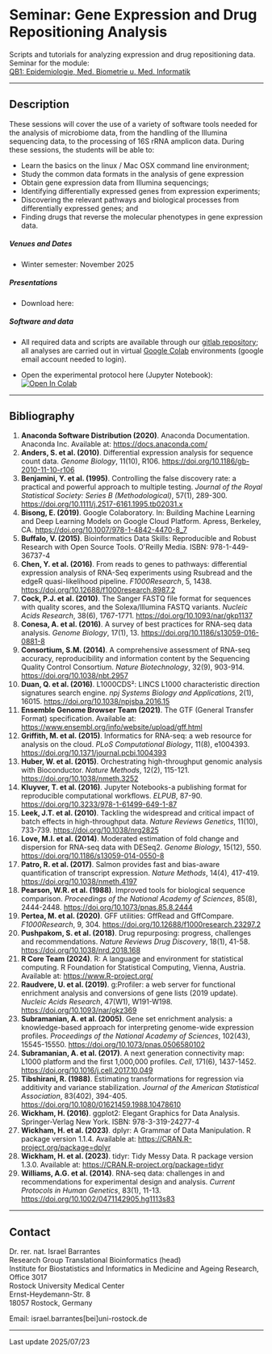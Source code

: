 # Seminar: Gene Expression and Drug Repositioning Analysis

Scripts and tutorials for analyzing expression and drug repositioning data. Seminar for the module: <br>[QB1: Epidemiologie, Med. Biometrie u. Med. Informatik](https://lsf.uni-rostock.de/qisserver/rds?state=verpublish&status=init&vmfile=no&publishid=176669&moduleCall=webInfo&publishConfFile=webInfo&publishSubDir=veranstaltung&idcol=k_semester.semid&idval=20252&getglobal=semester&htmlBodyOnly=true)

---

## Description

These sessions will cover the use of a variety of software tools needed for the analysis of microbiome data, from the handling of the Illumina sequencing data, to the processing of 16S rRNA amplicon data. During these sessions, the students will be able to:

* Learn the basics on the linux / Mac OSX command line environment; 
* Study the common data formats in the analysis of gene expression
* Obtain gene expression data from Illumina sequencings;
* Identifying differentially expressed genes from expression experiments;
* Discovering the relevant pathways and biological processes from differentially expressed genes; and
* Finding drugs that reverse the molecular phenotypes in gene expression data. 

##### Venues and Dates

* Winter semester: November 2025


##### Presentations

- Download here: <!-- [link](https://github.com/barrantesisrael/mbtmicrobiome2023/blob/main/MBTPraktikum2024V01.pdf) <p> -->


##### Software and data

- All required data and scripts are available through our [gitlab repository](https://gitlab.uni-rostock.de/wb283/qb1rnaseq); all analyses are carried out in virtual [Google Colab](https://colab.research.google.com/) environments (google email account needed to login). 

- Open the experimental protocol here (Jupyter Notebook): [![Open In Colab](https://colab.research.google.com/assets/colab-badge.svg)](https://colab.research.google.com/github/barrantesisrael/qb1rnaseq/blob/main/QB1_RNAseq_WS2025_DE_corrected.ipynb)

---

## Bibliography

1. **Anaconda Software Distribution (2020)**. Anaconda Documentation. Anaconda Inc. Available at: https://docs.anaconda.com/
2. **Anders, S. et al. (2010)**. Differential expression analysis for sequence count data. *Genome Biology*, 11(10), R106. https://doi.org/10.1186/gb-2010-11-10-r106
3. **Benjamini, Y. et al. (1995)**. Controlling the false discovery rate: a practical and powerful approach to multiple testing. *Journal of the Royal Statistical Society: Series B (Methodological)*, 57(1), 289-300. https://doi.org/10.1111/j.2517-6161.1995.tb02031.x
4. **Bisong, E. (2019)**. Google Colaboratory. In: Building Machine Learning and Deep Learning Models on Google Cloud Platform. Apress, Berkeley, CA. https://doi.org/10.1007/978-1-4842-4470-8_7
5. **Buffalo, V. (2015)**. Bioinformatics Data Skills: Reproducible and Robust Research with Open Source Tools. O'Reilly Media. ISBN: 978-1-449-36737-4
6. **Chen, Y. et al. (2016)**. From reads to genes to pathways: differential expression analysis of RNA-Seq experiments using Rsubread and the edgeR quasi-likelihood pipeline. *F1000Research*, 5, 1438. https://doi.org/10.12688/f1000research.8987.2
7. **Cock, P.J. et al. (2010)**. The Sanger FASTQ file format for sequences with quality scores, and the Solexa/Illumina FASTQ variants. *Nucleic Acids Research*, 38(6), 1767-1771. https://doi.org/10.1093/nar/gkp1137
8. **Conesa, A. et al. (2016)**. A survey of best practices for RNA-seq data analysis. *Genome Biology*, 17(1), 13. https://doi.org/10.1186/s13059-016-0881-8
9. **Consortium, S.M. (2014)**. A comprehensive assessment of RNA-seq accuracy, reproducibility and information content by the Sequencing Quality Control Consortium. *Nature Biotechnology*, 32(9), 903-914. https://doi.org/10.1038/nbt.2957
10. **Duan, Q. et al. (2016)**. L1000CDS²: LINCS L1000 characteristic direction signatures search engine. *npj Systems Biology and Applications*, 2(1), 16015. https://doi.org/10.1038/npjsba.2016.15
11. **Ensemble Genome Browser Team (2021)**. The GTF (General Transfer Format) specification. Available at: https://www.ensembl.org/info/website/upload/gff.html
12. **Griffith, M. et al. (2015)**. Informatics for RNA-seq: a web resource for analysis on the cloud. *PLoS Computational Biology*, 11(8), e1004393. https://doi.org/10.1371/journal.pcbi.1004393
13. **Huber, W. et al. (2015)**. Orchestrating high-throughput genomic analysis with Bioconductor. *Nature Methods*, 12(2), 115-121. https://doi.org/10.1038/nmeth.3252
14. **Kluyver, T. et al. (2016)**. Jupyter Notebooks-a publishing format for reproducible computational workflows. *ELPUB*, 87-90. https://doi.org/10.3233/978-1-61499-649-1-87
15. **Leek, J.T. et al. (2010)**. Tackling the widespread and critical impact of batch effects in high-throughput data. *Nature Reviews Genetics*, 11(10), 733-739. https://doi.org/10.1038/nrg2825
16. **Love, M.I. et al. (2014)**. Moderated estimation of fold change and dispersion for RNA-seq data with DESeq2. *Genome Biology*, 15(12), 550. https://doi.org/10.1186/s13059-014-0550-8
17. **Patro, R. et al. (2017)**. Salmon provides fast and bias-aware quantification of transcript expression. *Nature Methods*, 14(4), 417-419. https://doi.org/10.1038/nmeth.4197
18. **Pearson, W.R. et al. (1988)**. Improved tools for biological sequence comparison. *Proceedings of the National Academy of Sciences*, 85(8), 2444-2448. https://doi.org/10.1073/pnas.85.8.2444
19. **Pertea, M. et al. (2020)**. GFF utilities: GffRead and GffCompare. *F1000Research*, 9, 304. https://doi.org/10.12688/f1000research.23297.2
20. **Pushpakom, S. et al. (2018)**. Drug repurposing: progress, challenges and recommendations. *Nature Reviews Drug Discovery*, 18(1), 41-58. https://doi.org/10.1038/nrd.2018.168
21. **R Core Team (2024)**. R: A language and environment for statistical computing. R Foundation for Statistical Computing, Vienna, Austria. Available at: https://www.R-project.org/
22. **Raudvere, U. et al. (2019)**. g:Profiler: a web server for functional enrichment analysis and conversions of gene lists (2019 update). *Nucleic Acids Research*, 47(W1), W191-W198. https://doi.org/10.1093/nar/gkz369
23. **Subramanian, A. et al. (2005)**. Gene set enrichment analysis: a knowledge-based approach for interpreting genome-wide expression profiles. *Proceedings of the National Academy of Sciences*, 102(43), 15545-15550. https://doi.org/10.1073/pnas.0506580102
24. **Subramanian, A. et al. (2017)**. A next generation connectivity map: L1000 platform and the first 1,000,000 profiles. *Cell*, 171(6), 1437-1452. https://doi.org/10.1016/j.cell.2017.10.049
25. **Tibshirani, R. (1988)**. Estimating transformations for regression via additivity and variance stabilization. *Journal of the American Statistical Association*, 83(402), 394-405. https://doi.org/10.1080/01621459.1988.10478610
26. **Wickham, H. (2016)**. ggplot2: Elegant Graphics for Data Analysis. Springer-Verlag New York. ISBN: 978-3-319-24277-4
27. **Wickham, H. et al. (2023)**. dplyr: A Grammar of Data Manipulation. R package version 1.1.4. Available at: https://CRAN.R-project.org/package=dplyr
28. **Wickham, H. et al. (2023)**. tidyr: Tidy Messy Data. R package version 1.3.0. Available at: https://CRAN.R-project.org/package=tidyr
29. **Williams, A.G. et al. (2014)**. RNA-seq data: challenges in and recommendations for experimental design and analysis. *Current Protocols in Human Genetics*, 83(1), 11-13. https://doi.org/10.1002/0471142905.hg1113s83
  
---

## Contact

Dr. rer. nat. Israel Barrantes <br>
Research Group Translational Bioinformatics (head)<br>
Institute for Biostatistics and Informatics in Medicine and Ageing Research, Office 3017<br>
Rostock University Medical Center<br>
Ernst-Heydemann-Str. 8<br>
18057 Rostock, Germany<br>

Email: israel.barrantes[bei]uni-rostock.de

---
Last update 2025/07/23
